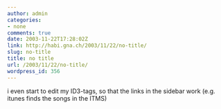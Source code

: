 ```yaml
---
author: admin
categories:
- none
comments: true
date: 2003-11-22T17:28:02Z
link: http://habi.gna.ch/2003/11/22/no-title/
slug: no-title
title: no title
url: /2003/11/22/no-title/
wordpress_id: 356
---
```


i even start to edit my ID3-tags, so that the links in the sidebar work (e.g. itunes finds the songs in the ITMS)
